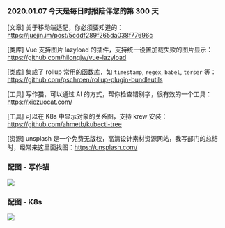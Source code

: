 ### 2020.01.07 今天是每日时报陪伴您的第 300 天

[文章] 关于移动端适配，你必须要知道的：<https://juejin.im/post/5cddf289f265da038f77696c>

[类库] Vue 支持图片 lazyload 的插件，支持统一设置加载失败的图片显示：<https://github.com/hilongjw/vue-lazyload>

[类库] 集成了 rollup 常用的函数库，如 `timestamp`, `regex`, `babel`, `terser` 等：<https://github.com/pschroen/rollup-plugin-bundleutils>

[工具] 写作猫，可以通过 AI 的方式，帮你检查错别字，很有效的一个工具：<https://xiezuocat.com/>

[工具] 可以在 K8s 中显示对象的关系图，支持 krew 安装：<https://github.com/ahmetb/kubectl-tree>

[资源] unsplash 是一个免费无版权，高清设计素材资源网站，我写部门的总结时，经常来这里面找图：<https://unsplash.com/>

### 配图 - 写作猫
![](http://qn.40zhe.com/20200107140913.png)

### 配图 - K8s
![](http://qn.40zhe.com/20200107161649.png)
